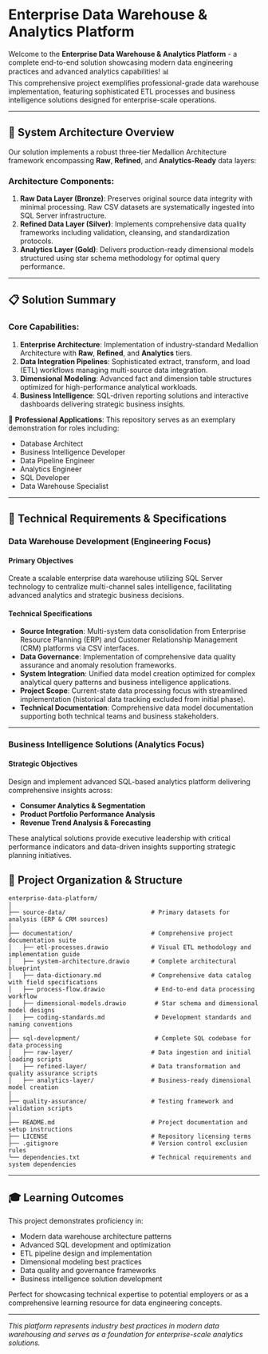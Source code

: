 # Enterprise Data Warehouse & Analytics Platform

Welcome to the **Enterprise Data Warehouse & Analytics Platform** - a complete end-to-end solution showcasing modern data engineering practices and advanced analytics capabilities! 📊  
This comprehensive project exemplifies professional-grade data warehouse implementation, featuring sophisticated ETL processes and business intelligence solutions designed for enterprise-scale operations.

---

## 🎯 System Architecture Overview

Our solution implements a robust three-tier Medallion Architecture framework encompassing **Raw**, **Refined**, and **Analytics-Ready** data layers:



### Architecture Components:

1. **Raw Data Layer (Bronze)**: Preserves original source data integrity with minimal processing. Raw CSV datasets are systematically ingested into SQL Server infrastructure.
2. **Refined Data Layer (Silver)**: Implements comprehensive data quality frameworks including validation, cleansing, and standardization protocols.
3. **Analytics Layer (Gold)**: Delivers production-ready dimensional models structured using star schema methodology for optimal query performance.

---

## 📋 Solution Summary

### Core Capabilities:

1. **Enterprise Architecture**: Implementation of industry-standard Medallion Architecture with **Raw**, **Refined**, and **Analytics** tiers.
2. **Data Integration Pipelines**: Sophisticated extract, transform, and load (ETL) workflows managing multi-source data integration.
3. **Dimensional Modeling**: Advanced fact and dimension table structures optimized for high-performance analytical workloads.
4. **Business Intelligence**: SQL-driven reporting solutions and interactive dashboards delivering strategic business insights.

💼 **Professional Applications**: This repository serves as an exemplary demonstration for roles including:
- Database Architect
- Business Intelligence Developer
- Data Pipeline Engineer
- Analytics Engineer
- SQL Developer
- Data Warehouse Specialist

---

## 🔧 Technical Requirements & Specifications

### Data Warehouse Development (Engineering Focus)

#### Primary Objectives
Create a scalable enterprise data warehouse utilizing SQL Server technology to centralize multi-channel sales intelligence, facilitating advanced analytics and strategic business decisions.

#### Technical Specifications
- **Source Integration**: Multi-system data consolidation from Enterprise Resource Planning (ERP) and Customer Relationship Management (CRM) platforms via CSV interfaces.
- **Data Governance**: Implementation of comprehensive data quality assurance and anomaly resolution frameworks.
- **System Integration**: Unified data model creation optimized for complex analytical query patterns and business intelligence applications.
- **Project Scope**: Current-state data processing focus with streamlined implementation (historical data tracking excluded from initial phase).
- **Technical Documentation**: Comprehensive data model documentation supporting both technical teams and business stakeholders.

---

### Business Intelligence Solutions (Analytics Focus)

#### Strategic Objectives
Design and implement advanced SQL-based analytics platform delivering comprehensive insights across:
- **Consumer Analytics & Segmentation**
- **Product Portfolio Performance Analysis**
- **Revenue Trend Analysis & Forecasting**

These analytical solutions provide executive leadership with critical performance indicators and data-driven insights supporting strategic planning initiatives.



## 📁 Project Organization & Structure
```
enterprise-data-platform/
│
├── source-data/                        # Primary datasets for analysis (ERP & CRM sources)
│
├── documentation/                      # Comprehensive project documentation suite
│   ├── etl-processes.drawio            # Visual ETL methodology and implementation guide
│   ├── system-architecture.drawio      # Complete architectural blueprint
│   ├── data-dictionary.md              # Comprehensive data catalog with field specifications
│   ├── process-flow.drawio              # End-to-end data processing workflow
│   ├── dimensional-models.drawio        # Star schema and dimensional model designs
│   ├── coding-standards.md              # Development standards and naming conventions
│
├── sql-development/                     # Complete SQL codebase for data processing
│   ├── raw-layer/                      # Data ingestion and initial loading scripts
│   ├── refined-layer/                  # Data transformation and quality assurance scripts
│   ├── analytics-layer/                # Business-ready dimensional model creation
│
├── quality-assurance/                  # Testing framework and validation scripts
│
├── README.md                           # Project documentation and setup instructions
├── LICENSE                             # Repository licensing terms
├── .gitignore                          # Version control exclusion rules
└── dependencies.txt                    # Technical requirements and system dependencies
```

---

## 🎓 Learning Outcomes

This project demonstrates proficiency in:
- Modern data warehouse architecture patterns
- Advanced SQL development and optimization
- ETL pipeline design and implementation
- Dimensional modeling best practices
- Data quality and governance frameworks
- Business intelligence solution development

Perfect for showcasing technical expertise to potential employers or as a comprehensive learning resource for data engineering concepts.

---

*This platform represents industry best practices in modern data warehousing and serves as a foundation for enterprise-scale analytics solutions.*
